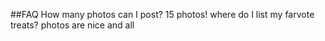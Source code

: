 ##FAQ
How many photos can I post?
15 photos!
where do I list my farvote treats?
photos are nice and all
